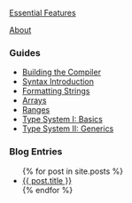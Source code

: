 <a href="{{ site.baseurl }}/essential_features.html">Essential Features</a>

<a href="{{ site.baseurl }}/about.html">About</a>

### Guides

* <a href="{{ site.baseurl }}/build_howto.html">Building the Compiler</a>
* <a href="{{ site.baseurl }}/syntax_intro.html">Syntax Introduction</a>
* <a href="{{ site.baseurl }}/formatting_strings.html">Formatting Strings</a>
* <a href="{{ site.baseurl }}/arrays.html">Arrays</a>
* <a href="{{ site.baseurl }}/ranges.html">Ranges</a>
* <a href="{{ site.baseurl }}/type_system_basics.html">Type System I: Basics</a>
* <a href="{{ site.baseurl }}/type_system_generics.html">Type System II: Generics</a>

### Blog Entries

<ul>
  {% for post in site.posts %}
    <li>
      <a href="{{ site.baseurl }}{{ post.url }}">{{ post.title }}</a> <!--{{ post.date | date: "%y-%m-%d" }}-->
    </li>
  {% endfor %}
</ul>
